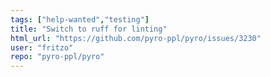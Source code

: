 ```yaml
---
tags: ["help-wanted","testing"]
title: "Switch to ruff for linting"
html_url: "https://github.com/pyro-ppl/pyro/issues/3230"
user: "fritzo"
repo: "pyro-ppl/pyro"
---
```



